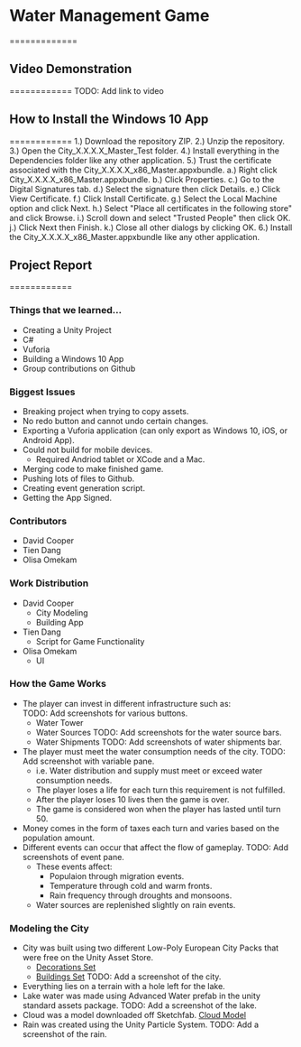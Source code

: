# Water Management Game
=============

## Video Demonstration
============
TODO: Add link to video

## How to Install the Windows 10 App
============
1.) Download the repository ZIP.
2.) Unzip the repository.
3.) Open the City_X.X.X.X_Master_Test folder.
4.) Install everything in the Dependencies folder like any other application.
5.) Trust the certificate associated with the City_X.X.X.X_x86_Master.appxbundle.
  a.) Right click City_X.X.X.X_x86_Master.appxbundle.
  b.) Click Properties.
  c.) Go to the Digital Signatures tab.
  d.) Select the signature then click Details.
  e.) Click View Certificate.
  f.) Click Install Certificate.
  g.) Select the Local Machine option and click Next.
  h.) Select "Place all certificates in the following store" and click Browse.
  i.) Scroll down and select "Trusted People" then click OK.
  j.) Click Next then Finish.
  k.) Close all other dialogs by clicking OK.
6.) Install the City_X.X.X.X_x86_Master.appxbundle like any other application.

## Project Report
============

### Things that we learned...
* Creating a Unity Project
* C#
* Vuforia
* Building a Windows 10 App
* Group contributions on Github

### Biggest Issues
* Breaking project when trying to copy assets.
* No redo button and cannot undo certain changes.
* Exporting a Vuforia application (can only export as Windows 10, iOS, or Android App).
* Could not build for mobile devices.
    - Required Andriod tablet or XCode and a Mac.
* Merging code to make finished game.
* Pushing lots of files to Github.
* Creating event generation script.
* Getting the App Signed.

### Contributors
* David Cooper
* Tien Dang
* Olisa Omekam 

### Work Distribution

* David Cooper
  - City Modeling
  - Building App
* Tien Dang
  - Script for Game Functionality
* Olisa Omekam
  - UI

### How the Game Works
* The player can invest in different infrastructure such as:\
  TODO: Add screenshots for various buttons.
  - Water Tower 
  - Water Sources
  TODO: Add screenshots for the water source bars.
  - Water Shipments
  TODO: Add screenshots of water shipments bar.
* The player must meet the water consumption needs of the city.
  TODO: Add screenshot with variable pane.
  - i.e. Water distribution and supply must meet or exceed water consumption needs.
  - The player loses a life for each turn this requirement is not fulfilled.
  - After the player loses 10 lives then the game is over.
  - The game is considered won when the player has lasted until turn 50.
* Money comes in the form of taxes each turn and varies based on the population amount.
* Different events can occur that affect the flow of gameplay.
  TODO: Add screenshots of event pane.
  - These events affect:
    * Populaion through migration events.
    * Temperature through cold and warm fronts.
    * Rain frequency through droughts and monsoons.
  - Water sources are replenished slightly on rain events.

### Modeling the City
* City was built using two different Low-Poly European City Packs that were free on the Unity Asset Store.
  - [Decorations Set](https://assetstore.unity.com/packages/3d/environments/urban/lowpoly-modern-city-decorations-set-66070)
  - [Buildings Set](https://assetstore.unity.com/packages/3d/environments/urban/lowpoly-modern-city-buildings-set-64427)
  TODO: Add a screenshot of the city.
* Everything lies on a terrain with a hole left for the lake.
* Lake water was made using Advanced Water prefab in the unity standard assets package.
  TODO: Add a screenshot of the lake.
* Cloud was a model downloaded off Sketchfab. [Cloud Model](https://sketchfab.com/models/116f49c23c4347eba340d0f59b0601f7)
* Rain was created using the Unity Particle System.
  TODO: Add a screenshot of the rain.
